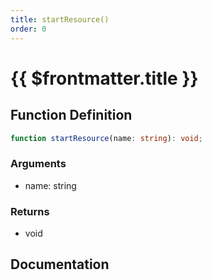 ```yaml
---
title: startResource()
order: 0
---
```


# {{ $frontmatter.title }}

## Function Definition

```ts
function startResource(name: string): void;
```

### Arguments

* name: string

### Returns

* void

## Documentation

<!--@include: ./parts/startResource.md-->
